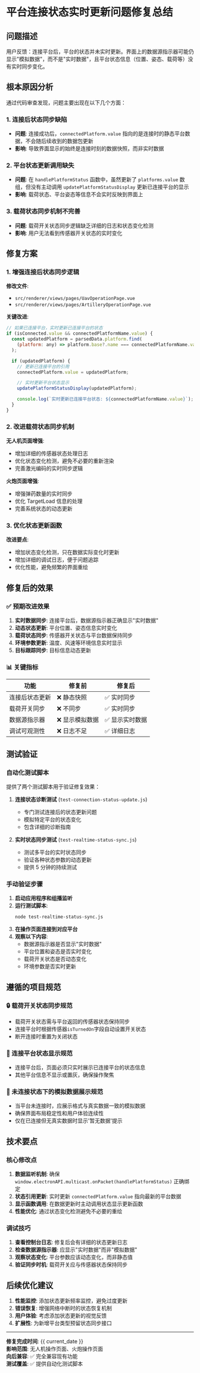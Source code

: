# 平台连接状态实时更新问题修复总结

## 问题描述

用户反馈：连接平台后，平台的状态并未实时更新。界面上的数据源指示器可能仍显示"模拟数据"，而不是"实时数据"，且平台状态信息（位置、姿态、载荷等）没有实时同步变化。

## 根本原因分析

通过代码审查发现，问题主要出现在以下几个方面：

### 1. 连接后状态同步缺陷

- **问题**: 连接成功后，`connectedPlatform.value` 指向的是连接时的静态平台数据，不会随后续收到的数据包更新
- **影响**: 导致界面显示的始终是连接时刻的数据快照，而非实时数据

### 2. 平台状态更新调用缺失

- **问题**: 在 `handlePlatformStatus` 函数中，虽然更新了 `platforms.value` 数组，但没有主动调用 `updatePlatformStatusDisplay` 更新已连接平台的显示
- **影响**: 载荷状态、平台姿态等信息不会实时反映到界面上

### 3. 载荷状态同步机制不完善

- **问题**: 载荷开关状态同步逻辑缺乏详细的日志和状态变化检测
- **影响**: 用户无法看到传感器开关状态的实时变化

## 修复方案

### 1. 增强连接后状态同步逻辑

**修改文件**:

- `src/renderer/views/pages/UavOperationPage.vue`
- `src/renderer/views/pages/ArtilleryOperationPage.vue`

**关键改进**:

```javascript
// 如果已连接平台，实时更新已连接平台的状态
if (isConnected.value && connectedPlatformName.value) {
  const updatedPlatform = parsedData.platform.find(
    (platform: any) => platform.base?.name === connectedPlatformName.value
  );

  if (updatedPlatform) {
    // 更新已连接平台的引用
    connectedPlatform.value = updatedPlatform;

    // 实时更新平台状态显示
    updatePlatformStatusDisplay(updatedPlatform);

    console.log(`实时更新已连接平台状态: ${connectedPlatformName.value}`);
  }
}
```

### 2. 改进载荷状态同步机制

**无人机页面增强**:

- 增加详细的传感器状态处理日志
- 优化状态变化检测，避免不必要的重新渲染
- 完善激光编码的实时同步逻辑

**火炮页面增强**:

- 增强弹药数量的实时同步
- 优化 TargetLoad 信息的处理
- 完善系统状态的动态更新

### 3. 优化状态更新函数

**改进要点**:

- 增加状态变化检测，只在数据实际变化时更新
- 增加详细的调试日志，便于问题追踪
- 优化性能，避免频繁的界面重绘

## 修复后的效果

### ✅ 预期改进效果

1. **实时数据同步**: 连接平台后，数据源指示器正确显示"实时数据"
2. **动态状态更新**: 平台位置、姿态信息实时变化
3. **载荷状态同步**: 传感器开关状态与平台数据保持同步
4. **环境参数更新**: 温度、风速等环境信息实时显示
5. **目标跟踪同步**: 目标信息动态更新

### 📊 关键指标

| 功能           | 修复前          | 修复后          |
| -------------- | --------------- | --------------- |
| 连接后状态更新 | ❌ 静态快照     | ✅ 实时同步     |
| 载荷开关同步   | ❌ 不同步       | ✅ 实时同步     |
| 数据源指示器   | ❌ 显示模拟数据 | ✅ 显示实时数据 |
| 调试可观测性   | ❌ 日志不足     | ✅ 详细日志     |

## 测试验证

### 自动化测试脚本

提供了两个测试脚本用于验证修复效果：

1. **连接状态诊断测试** (`test-connection-status-update.js`)

   - 专门测试连接后的状态更新问题
   - 模拟特定平台的状态变化
   - 包含详细的诊断指南

2. **实时状态同步测试** (`test-realtime-status-sync.js`)
   - 测试多平台的实时状态同步
   - 验证各种状态参数的动态更新
   - 提供 5 分钟的持续测试

### 手动验证步骤

1. **启动应用程序和组播监听**
2. **运行测试脚本**:
   ```bash
   node test-realtime-status-sync.js
   ```
3. **在操作页面连接到对应平台**
4. **观察以下内容**:
   - 数据源指示器是否显示"实时数据"
   - 平台位置和姿态是否实时变化
   - 载荷开关状态是否动态变化
   - 环境参数是否实时更新

## 遵循的项目规范

### 🔒 载荷开关状态同步规范

- 载荷开关状态需与平台返回的传感器状态保持同步
- 连接平台时根据传感器`isTurnedOn`字段自动设置开关状态
- 断开连接时重置为关闭状态

### 📡 连接平台状态显示规范

- 连接平台后，页面必须只实时展示已连接平台的状态信息
- 其他平台信息不显示或置灰，确保操作聚焦

### 🎯 未连接状态下的模拟数据展示规范

- 当平台未连接时，应展示格式与真实数据一致的模拟数据
- 确保界面布局稳定性和用户体验连续性
- 仅在已连接但无真实数据时显示'暂无数据'提示

## 技术要点

### 核心修改点

1. **数据监听机制**: 确保 `window.electronAPI.multicast.onPacket(handlePlatformStatus)` 正确绑定
2. **状态引用更新**: 实时更新 `connectedPlatform.value` 指向最新的平台数据
3. **显示函数调用**: 在数据更新时主动调用状态显示更新函数
4. **性能优化**: 通过状态变化检测避免不必要的重绘

### 调试技巧

1. **查看控制台日志**: 修复后会有详细的状态更新日志
2. **检查数据源指示器**: 应显示"实时数据"而非"模拟数据"
3. **观察状态变化**: 平台参数应该动态变化，而非静态值
4. **验证同步时机**: 载荷开关应与传感器状态保持同步

## 后续优化建议

1. **性能监控**: 添加状态更新频率监控，避免过度更新
2. **错误恢复**: 增强网络中断时的状态恢复机制
3. **用户体验**: 考虑添加状态更新的视觉反馈
4. **扩展性**: 为新增平台类型预留状态同步接口

---

**修复完成时间**: {{ current_date }}  
**影响范围**: 无人机操作页面、火炮操作页面  
**向后兼容**: ✅ 完全兼容现有功能  
**测试覆盖**: ✅ 提供自动化测试脚本

